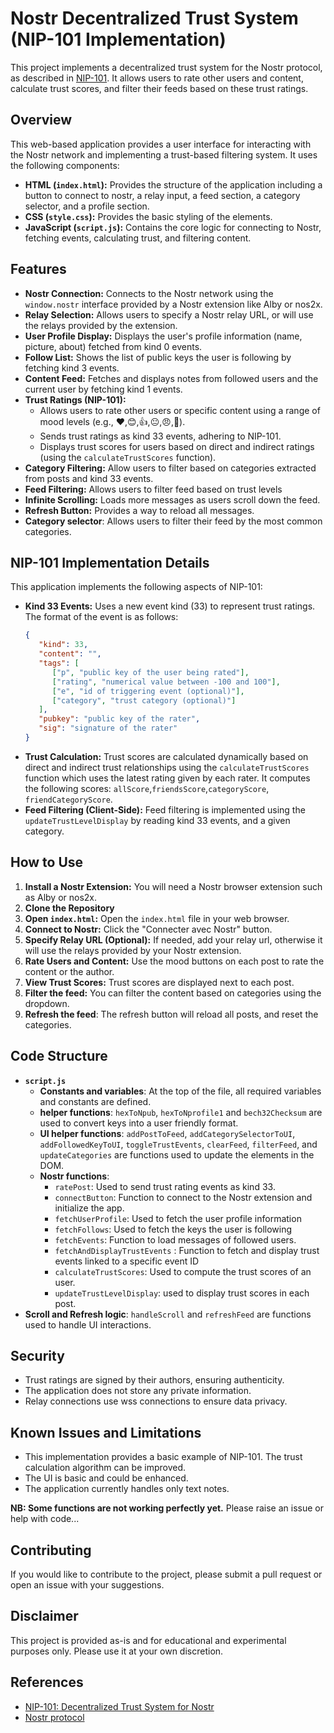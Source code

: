 # Nostr Decentralized Trust System (NIP-101 Implementation)

This project implements a decentralized trust system for the Nostr protocol, as described in [NIP-101](https://github.com/papiche/nostr-nips/blob/NIP-101/101.md). It allows users to rate other users and content, calculate trust scores, and filter their feeds based on these trust ratings.

## Overview

This web-based application provides a user interface for interacting with the Nostr network and implementing a trust-based filtering system. It uses the following components:

*   **HTML (`index.html`):** Provides the structure of the application including a button to connect to nostr, a relay input, a feed section, a category selector, and a profile section.
*   **CSS (`style.css`):** Provides the basic styling of the elements.
*   **JavaScript (`script.js`):** Contains the core logic for connecting to Nostr, fetching events, calculating trust, and filtering content.

## Features

*   **Nostr Connection:** Connects to the Nostr network using the `window.nostr` interface provided by a Nostr extension like Alby or nos2x.
*   **Relay Selection:** Allows users to specify a Nostr relay URL, or will use the relays provided by the extension.
*   **User Profile Display:** Displays the user's profile information (name, picture, about) fetched from kind 0 events.
*   **Follow List:** Shows the list of public keys the user is following by fetching kind 3 events.
*   **Content Feed:** Fetches and displays notes from followed users and the current user by fetching kind 1 events.
*   **Trust Ratings (NIP-101):**
    *   Allows users to rate other users or specific content using a range of mood levels (e.g., ❤️,😊,👍,😐,😠,🤬).
    *   Sends trust ratings as kind 33 events, adhering to NIP-101.
    *   Displays trust scores for users based on direct and indirect ratings (using the `calculateTrustScores` function).
*    **Category Filtering:** Allow users to filter based on categories extracted from posts and kind 33 events.
*   **Feed Filtering:** Allows users to filter feed based on trust levels
*   **Infinite Scrolling:** Loads more messages as users scroll down the feed.
*   **Refresh Button:** Provides a way to reload all messages.
*  **Category selector**: Allows users to filter their feed by the most common categories.


## NIP-101 Implementation Details

This application implements the following aspects of NIP-101:

*   **Kind 33 Events:** Uses a new event kind (33) to represent trust ratings. The format of the event is as follows:
    ```json
    {
       "kind": 33,
       "content": "",
       "tags": [
          ["p", "public key of the user being rated"],
          ["rating", "numerical value between -100 and 100"],
          ["e", "id of triggering event (optional)"],
          ["category", "trust category (optional)"]
       ],
       "pubkey": "public key of the rater",
       "sig": "signature of the rater"
    }
    ```
*   **Trust Calculation:** Trust scores are calculated dynamically based on direct and indirect trust relationships using the `calculateTrustScores` function which uses the latest rating given by each rater. It computes the following scores: `allScore`,`friendsScore`,`categoryScore`, `friendCategoryScore`.
*   **Feed Filtering (Client-Side):** Feed filtering is implemented using the `updateTrustLevelDisplay` by reading kind 33 events, and a given category.

## How to Use

1.  **Install a Nostr Extension:** You will need a Nostr browser extension such as Alby or nos2x.
2.  **Clone the Repository**
3.  **Open `index.html`:** Open the `index.html` file in your web browser.
4.  **Connect to Nostr:** Click the "Connecter avec Nostr" button.
5.  **Specify Relay URL (Optional):** If needed, add your relay url, otherwise it will use the relays provided by your Nostr extension.
6.  **Rate Users and Content:** Use the mood buttons on each post to rate the content or the author.
7.  **View Trust Scores:** Trust scores are displayed next to each post.
8.  **Filter the feed:** You can filter the content based on categories using the dropdown.
9.  **Refresh the feed**: The refresh button will reload all posts, and reset the categories.

## Code Structure

*   **`script.js`**
    *   **Constants and variables**: At the top of the file, all required variables and constants are defined.
    *   **helper functions**: `hexToNpub`, `hexToNprofile1` and `bech32Checksum` are used to convert keys into a user friendly format.
    *   **UI helper functions**: `addPostToFeed`, `addCategorySelectorToUI`, `addFollowedKeyToUI`, `toggleTrustEvents`, `clearFeed`, `filterFeed`, and `updateCategories` are functions used to update the elements in the DOM.
    *   **Nostr functions**:
        *   `ratePost`: Used to send trust rating events as kind 33.
        *   `connectButton`: Function to connect to the Nostr extension and initialize the app.
         *   `fetchUserProfile`: Used to fetch the user profile information
          *   `fetchFollows`: Used to fetch the keys the user is following
           *  `fetchEvents`: Function to load messages of followed users.
        * `fetchAndDisplayTrustEvents` : Function to fetch and display trust events linked to a specific event ID
         *   `calculateTrustScores`: Used to compute the trust scores of an user.
         * `updateTrustLevelDisplay`: used to display trust scores in each post.
   *   **Scroll and Refresh logic**: `handleScroll` and `refreshFeed` are functions used to handle UI interactions.

## Security

*   Trust ratings are signed by their authors, ensuring authenticity.
*   The application does not store any private information.
*    Relay connections use wss connections to ensure data privacy.

## Known Issues and Limitations

*   This implementation provides a basic example of NIP-101. The trust calculation algorithm can be improved.
*   The UI is basic and could be enhanced.
*   The application currently handles only text notes.

**NB: Some functions are not working perfectly yet.** Please raise an issue or help with code...

## Contributing

If you would like to contribute to the project, please submit a pull request or open an issue with your suggestions.

## Disclaimer

This project is provided as-is and for educational and experimental purposes only. Please use it at your own discretion.

## References

*   [NIP-101: Decentralized Trust System for Nostr](https://github.com/papiche/nostr-nips/blob/NIP-101/101.md)
*   [Nostr protocol](https://github.com/nostr-protocol)
